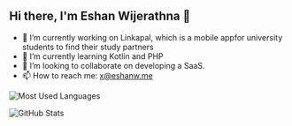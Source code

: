 ## Hi there, I'm Eshan Wijerathna 👋



- 🔭 I’m currently working on Linkapal, which is a mobile appfor university students to find their study partners
- 🌱 I’m currently learning Kotlin and PHP
- 👯 I’m looking to collaborate on developing a SaaS.
- 📫 How to reach me: x@eshanw.me



![Most Used Languages](https://github-readme-stats.vercel.app/api/top-langs/?username=dgeshanwijerathna&layout=compact&theme=tokyonight)

![GitHub Stats](https://github-readme-stats.vercel.app/api?username=dgeshanwijerathna&show_icons=true&locale=en)






